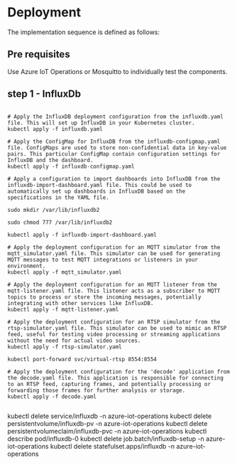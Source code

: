 # Deployment

The implementation sequence is defined as follows:


## Pre requisites

Use Azure IoT Operations or Mosquitto to individually test the components.

## step 1 - InfluxDb

```

# Apply the InfluxDB deployment configuration from the influxdb.yaml file. This will set up InfluxDB in your Kubernetes cluster.
kubectl apply -f influxdb.yaml

# Apply the ConfigMap for InfluxDB from the influxdb-configmap.yaml file. ConfigMaps are used to store non-confidential data in key-value pairs. This particular ConfigMap contain configuration settings for InfluxDB and the dashboard.
kubectl apply -f influxdb-configmap.yaml

# Apply a configuration to import dashboards into InfluxDB from the influxdb-import-dashboard.yaml file. This could be used to automatically set up dashboards in InfluxDB based on the specifications in the YAML file.

sudo mkdir /var/lib/influxdb2

sudo chmod 777 /var/lib/influxdb2

kubectl apply -f influxdb-import-dashboard.yaml

# Apply the deployment configuration for an MQTT simulator from the mqtt_simulator.yaml file. This simulator can be used for generating MQTT messages to test MQTT integrations or listeners in your environment.
kubectl apply -f mqtt_simulator.yaml

# Apply the deployment configuration for an MQTT listener from the mqtt-listener.yaml file. This listener acts as a subscriber to MQTT topics to process or store the incoming messages, potentially integrating with other services like InfluxDB.
kubectl apply -f mqtt-listener.yaml

# Apply the deployment configuration for an RTSP simulator from the rtsp-simulator.yaml file. This simulator can be used to mimic an RTSP feed, useful for testing video processing or streaming applications without the need for actual video sources.
kubectl apply -f rtsp-simulator.yaml

kubectl port-forward svc/virtual-rtsp 8554:8554

# Apply the deployment configuration for the 'decode' application from the decode.yaml file. This application is responsible for connecting to an RTSP feed, capturing frames, and potentially processing or forwarding those frames for further analysis or storage.
kubectl apply -f decode.yaml


```




kubectl delete service/influxdb -n azure-iot-operations
kubectl delete persistentvolume/influxdb-pv -n azure-iot-operations
kubectl delete persistentvolumeclaim/influxdb-pvc -n azure-iot-operations
kubectl describe pod/influxdb-0
kubectl delete job.batch/influxdb-setup -n azure-iot-operations
kubectl delete statefulset.apps/influxdb -n azure-iot-operations
